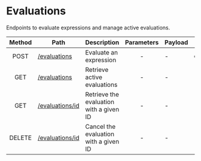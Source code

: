 # Evaluations

Endpoints to evaluate expressions and manage active evaluations.

| Method | Path                            | Description                             | Parameters | Payload |              |
| :----: | ------------------------------- | --------------------------------------- | :--------: | ------- | ------------ |
|  POST  | [/evaluations](post.md)         | Evaluate an expression                  |     -      | -       | `expression` |
|  GET   | [/evaluations](get.md)          | Retrieve active evaluations             |     -      | -       | -            |
|  GET   | [/evaluations/id](id/get.md)    | Retrieve the evaluation with a given ID |     -      | -       | -            |
| DELETE | [/evaluations/id](id/delete.md) | Cancel the evaluation with a given ID   |     -      | -       | -            |
